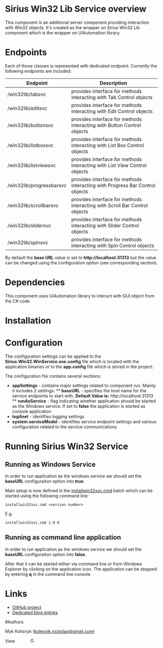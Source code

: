 # Sirius Win32 Lib Service overview 

This component is an additional server component providing interaction with Win32 objects. It's created as the wrapper on Sirius Win32 Lib component which is the wrapper on UIAutomation library.

# Endpoints

Each of those classes is represented with dedicated endpoint. Currently the following endpoints are included:

| Endpoint                           | Description |
| ---------------------------------- | ----------- |
| <base URL>/win32lib/tabsvc | provides interface for methods interacting with Tab Control objects |
| <base URL>/win32lib/editsvc | provides interface for methods interacting with Edit Control objects |
| <base URL>/win32lib/buttonsvc | provides interface for methods interacting with Button Control objects |
| <base URL>/win32lib/listboxsvc | provides interface for methods interacting with List Box Control objects |
| <base URL>/win32lib/listviewsvc | provides interface for methods interacting with List View Control objects |
| <base URL>/win32lib/progressbarsvc | provides interface for methods interacting with Progress Bar Control objects |
| <base URL>/win32lib/scrollbarsvc | provides interface for methods interacting with Scroll Bar Control objects |
| <base URL>/win32lib/slidersvc | provides interface for methods interacting with Slider Control objects |
| <base URL>/win32lib/spinsvc | provides interface for methods interacting with Spin Control objects |

By default the **base URL** value is set to **http://localhost:31313** but the value can be changed using the configuration option (see corresponding section).

# Dependencies

This component uses UIAutomation library to interact with GUI object from the C\# code

# Installation

# Configuration

The configuration settings can be applied to the **Sirius.Win32.WinService.exe.config** file which is located with the application binaries or to the **app.config** file which is stored in the project.

The configuration file contains several sections:
* **appSettings** - contains major settings related to component run. Mainly it includes 2 settings:
** **baseURL** - specifies the host name for the service endpoints to start with. **Default Value is:** http://localhost:31313
** **runAsService** - flag indicating whether application should be started as the Windows service. If set to **false** the application is started as console application
* **log4net** - identifies logging settings
* **system.serviceModel** - identifies service endpoint settings and various configuration related to the service communications

# Running Sirius Win32 Service

## Running as Windows Service

In order to run application as the windows service we should set the **baseURL** configuraiton option into **true**.

Main setup is now defined in the [installwin32svc.cmd](https://github.com/mkolisnyk/Sirius/blob/master/Publish/installwin32svc.cmd) batch which can be started using the following command line:

```
installwin32svc.cmd <version number>
```
E.g.
```
installwin32svc.cmd 1.0.0
```

## Running as command line application

In order to run application as the windows service we should set the **baseURL** configuraiton option into **false**.

After that it can be started either via command line or from Windows Explorer by clicking on the application icon.
The application can be stopped by entering **q** in the command line console.

# Links  

* [GitHub project](https://github.com/mkolisnyk/Sirius)
* [Dedicated blog entries](http://mkolisnyk.blogspot.com/search/label/Sirius)

#Authors

Myk Kolisnyk (kolesnik.nickolay@gmail.com) 

<a href="http://ua.linkedin.com/pub/mykola-kolisnyk/14/533/903"><img src="http://www.linkedin.com/img/webpromo/btn_profile_bluetxt_80x15.png" width="80" height="15" border="0" alt="View Mykola Kolisnyk's profile on LinkedIn"></a>
<a href="http://plus.google.com/108480514086204589709?prsrc=3" rel="publisher" style="text-decoration:none;">
<img src="http://ssl.gstatic.com/images/icons/gplus-16.png" alt="Google+" style="border:0;width:16px;height:16px;"/></a>
